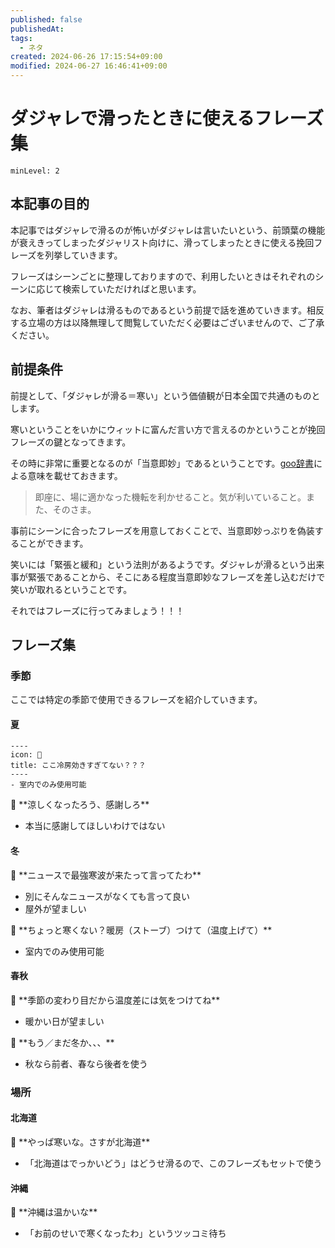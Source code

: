 ```yaml
---
published: false
publishedAt: 
tags:
  - ネタ
created: 2024-06-26 17:15:54+09:00
modified: 2024-06-27 16:46:41+09:00
---
```


# ダジャレで滑ったときに使えるフレーズ集

```table-of-contents
minLevel: 2
```

## 本記事の目的

本記事ではダジャレで滑るのが怖いがダジャレは言いたいという、前頭葉の機能が衰えきってしまったダジャリスト向けに、滑ってしまったときに使える挽回フレーズを列挙していきます。

フレーズはシーンごとに整理しておりますので、利用したいときはそれぞれのシーンに応じて検索していただければと思います。

なお、筆者はダジャレは滑るものであるという前提で話を進めていきます。相反する立場の方は以降無理して閲覧していただく必要はございませんので、ご了承ください。

## 前提条件

前提として、「ダジャレが滑る＝寒い」という価値観が日本全国で共通のものとします。

寒いということをいかにウィットに富んだ言い方で言えるのかということが挽回フレーズの鍵となってきます。

その時に非常に重要となるのが「当意即妙」であるということです。[goo辞書](https://dictionary.goo.ne.jp/word/%E5%BD%93%E6%84%8F%E5%8D%B3%E5%A6%99/)による意味を載せておきます。

> 即座に、場に適かなった機転を利かせること。気が利いていること。また、そのさま。

事前にシーンに合ったフレーズを用意しておくことで、当意即妙っぷりを偽装することができます。

笑いには「緊張と緩和」という法則があるようです。ダジャレが滑るという出来事が緊張であることから、そこにある程度当意即妙なフレーズを差し込むだけで笑いが取れるということです。

それではフレーズに行ってみましょう！！！

## フレーズ集

### 季節

ここでは特定の季節で使用できるフレーズを紹介していきます。

#### 夏

```callout
----
icon: 🥶
title: ここ冷房効きすぎてない？？？
----
- 室内でのみ使用可能
```

<aside>
🥶 **涼しくなったろう、感謝しろ**

- 本当に感謝してほしいわけではない

</aside>

#### 冬

<aside>
🥶 **ニュースで最強寒波が来たって言ってたわ**

- 別にそんなニュースがなくても言って良い
- 屋外が望ましい

</aside>

<aside>
🥶 **ちょっと寒くない？暖房（ストーブ）つけて（温度上げて）**

- 室内でのみ使用可能

</aside>

#### 春秋

<aside>
🥶 **季節の変わり目だから温度差には気をつけてね**

- 暖かい日が望ましい

</aside>

<aside>
🥶 **もう／まだ冬か、、、**

- 秋なら前者、春なら後者を使う

</aside>

### 場所

#### 北海道

<aside>
🥶 **やっぱ寒いな。さすが北海道**

- 「北海道はでっかいどう」はどうせ滑るので、このフレーズもセットで使う

</aside>

#### 沖縄

<aside>
🥶 **沖縄は温かいな**

- 「お前のせいで寒くなったわ」というツッコミ待ち

</aside>
